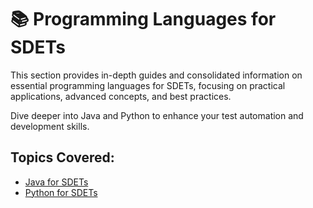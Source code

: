 # 📚 Programming Languages for SDETs

This section provides in-depth guides and consolidated information on essential programming languages for SDETs, focusing on practical applications, advanced concepts, and best practices.

Dive deeper into Java and Python to enhance your test automation and development skills.

## Topics Covered:

- [Java for SDETs](java/index.md)
- [Python for SDETs](python/index.md)
